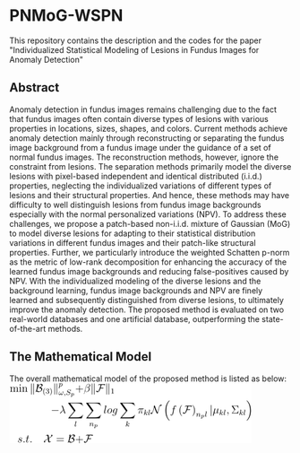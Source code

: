 # PNMoG-WSPN
This repository contains the description and the codes for the paper "Individualized Statistical Modeling of Lesions in Fundus Images for Anomaly Detection"
## Abstract
Anomaly detection in fundus images remains challenging due to the fact that fundus images often contain diverse types of lesions with various properties in locations, sizes, shapes, and colors. Current methods achieve anomaly detection mainly through reconstructing or separating the fundus image background from a fundus image under the guidance of a set of normal fundus images. The reconstruction methods, however, ignore the constraint from lesions. The separation methods primarily model the diverse lesions with pixel-based independent and identical distributed (i.i.d.) properties, neglecting the individualized variations of different types of lesions and their structural properties. And hence, these methods may have difficulty to well distinguish lesions from fundus image backgrounds especially with the normal personalized variations (NPV). To address these challenges, we propose a patch-based non-i.i.d. mixture of Gaussian (MoG) to model diverse lesions for adapting to their statistical distribution variations in different fundus images and their patch-like structural properties. Further, we particularly introduce the weighted Schatten p-norm as the metric of low-rank decomposition for enhancing the accuracy of the learned fundus image backgrounds and reducing false-positives caused by NPV. With the individualized modeling of the diverse lesions and the background learning, fundus image backgrounds and NPV are finely learned and subsequently distinguished from diverse lesions, to ultimately improve the anomaly detection. The proposed method is evaluated on two real-world databases and one artificial database, outperforming the state-of-the-art methods. 
## The Mathematical Model
The overall mathematical model of the proposed method is listed as below:
![The mathematical model](https://github.com/yuchendu/PNMoG-WSPN/blob/main/equation.png)
